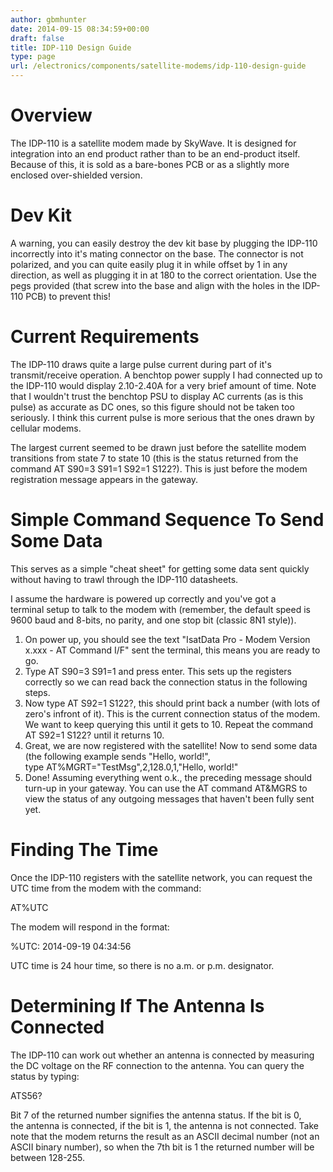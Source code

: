 ```yaml
---
author: gbmhunter
date: 2014-09-15 08:34:59+00:00
draft: false
title: IDP-110 Design Guide
type: page
url: /electronics/components/satellite-modems/idp-110-design-guide
---
```


# Overview

The IDP-110 is a satellite modem made by SkyWave. It is designed for integration into an end product rather than to be an end-product itself. Because of this, it is sold as a bare-bones PCB or as a slightly more enclosed over-shielded version.

# Dev Kit

A warning, you can easily destroy the dev kit base by plugging the IDP-110 incorrectly into it's mating connector on the base. The connector is not polarized, and you can quite easily plug it in while offset by 1 in any direction, as well as plugging it in at 180 to the correct orientation. Use the pegs provided (that screw into the base and align with the holes in the IDP-110 PCB) to prevent this!

# Current Requirements

The IDP-110 draws quite a large pulse current during part of it's transmit/receive operation. A benchtop power supply I had connected up to the IDP-110 would display 2.10-2.40A for a very brief amount of time. Note that I wouldn't trust the benchtop PSU to display AC currents (as is this pulse) as accurate as DC ones, so this figure should not be taken too seriously. I think this current pulse is more serious that the ones drawn by cellular modems.

The largest current seemed to be drawn just before the satellite modem transitions from state 7 to state 10 (this is the status returned from the command AT S90=3 S91=1 S92=1 S122?). This is just before the modem registration message appears in the gateway.

# Simple Command Sequence To Send Some Data

This serves as a simple "cheat sheet" for getting some data sent quickly without having to trawl through the IDP-110 datasheets.

I assume the hardware is powered up correctly and you've got a terminal setup to talk to the modem with (remember, the default speed is 9600 baud and 8-bits, no parity, and one stop bit (classic 8N1 style)).

1. On power up, you should see the text "IsatData Pro - Modem Version x.xxx - AT Command I/F" sent the terminal, this means you are ready to go.
2. Type AT S90=3 S91=1 and press enter. This sets up the registers correctly so we can read back the connection status in the following steps.
3. Now type AT S92=1 S122?, this should print back a number (with lots of zero's infront of it). This is the current connection status of the modem. We want to keep querying this until it gets to 10. Repeat the command AT S92=1 S122? until it returns 10.
4. Great, we are now registered with the satellite! Now to send some data (the following example sends "Hello, world!", type AT%MGRT="TestMsg",2,128.0,1,"Hello, world!" 
5. Done! Assuming everything went o.k., the preceding message should turn-up in your gateway. You can use the AT command AT&MGRS to view the status of any outgoing messages that haven't been fully sent yet.

# Finding The Time

Once the IDP-110 registers with the satellite network, you can request the UTC time from the modem with the command:

AT%UTC 

The modem will respond in the format:

%UTC: 2014-09-19 04:34:56 

UTC time is 24 hour time, so there is no a.m. or p.m. designator.

# Determining If The Antenna Is Connected

The IDP-110 can work out whether an antenna is connected by measuring the DC voltage on the RF connection to the antenna. You can query the status by typing:

ATS56? 

Bit 7 of the returned number signifies the antenna status. If the bit is 0, the antenna is connected, if the bit is 1, the antenna is not connected. Take note that the modem returns the result as an ASCII decimal number (not an ASCII binary number), so when the 7th bit is 1 the returned number will be between 128-255.
